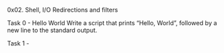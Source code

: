 0x02. Shell, I/O Redirections and filters

Task 0 - Hello World
Write a script that prints “Hello, World”, followed by a new line to the standard output.

Task 1 - 
